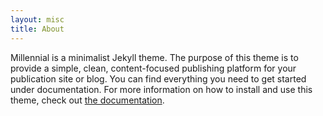 ```yaml
---
layout: misc
title: About
---
```


Millennial is a minimalist Jekyll theme. The purpose of this theme is to provide a simple, clean, content-focused publishing platform for your publication site or blog. You can find everything you need to get started under documentation. For more information on how to install and use this theme, check out [the documentation](https://www.google.com).
